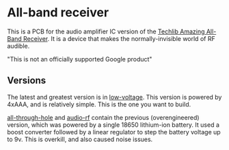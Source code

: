# All-band receiver

This is a PCB for the audio amplifier IC version of the [Techlib Amazing All-Band Receiver](http://www.techlib.com/electronics/allband.htm). It is a device that makes the normally-invisible world of RF audible.

"This is not an officially supported Google product"

## Versions

The latest and greatest version is in [low-voltage](low-voltage). This version is powered by 4xAAA, and is relatively simple. This is the one you want to build.

[all-through-hole](all-through-hole) and [audio-rf](audio-rf) contain the previous (overengineered) version, which was powered by a single 18650 lithium-ion battery. It used a boost converter followed by a linear regulator to step the battery voltage up to 9v. This is overkill, and also caused noise issues.
